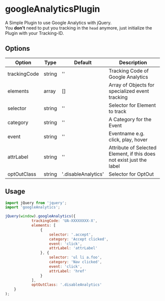 # googleAnalyticsPlugin
A Simple Plugin to use Google Analytics with jQuery.<br>
You **don't** need to put you tracking in the `head` anymore, just initialize the Plugin with your Tracking-ID.


## Options
| Option       | Type   | Default             | Description                                                          |
|--------------|--------|---------------------|----------------------------------------------------------------------|
| trackingCode | string | ''                  | Tracking Code of Google Analytics                                    |
| elements     | array  | []                  | Array of Objects for specialized event tracking                      |
| selector     | string | ''                  | Selector for Element to track                                        |
| category     | string | ''                  | A Category for the Event                                             |
| event        | string | ''                  | Eventname e.g. click, play, hover                                    |
| attrLabel    | string | ''                  | Attribute of Selected Element, if this does not exist just the label |
| optOutClass  | string | '.disableAnalytics' | Selector for OptOut                                                  |

## Usage
```javascript
import jQuery from 'jquery';
import 'googleAnalytics';

jQuery(window).googleAnalytics({
            trackingCode: 'UA-XXXXXXXX-X',
            elements: [
                {
                    selector: '.accept',
                    category: 'Accept clicked',
                    event: 'click',
                    attrLabel: 'attrLabel'
                }, {
                    selector: 'ul li a.foo',
                    category: 'Nav clicked',
                    event: 'click',
                    attrLabel: 'href'
                }
            ],
            optOutClass: '.disableAnalytics'
    }
);
```
